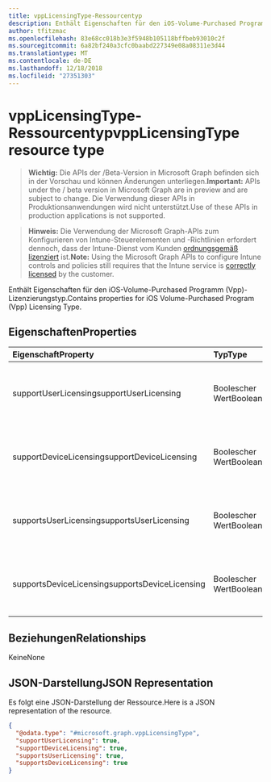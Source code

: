 ```yaml
---
title: vppLicensingType-Ressourcentyp
description: Enthält Eigenschaften für den iOS-Volume-Purchased Programm (Vpp)-Lizenzierungstyp.
author: tfitzmac
ms.openlocfilehash: 83e68cc018b3e3f5948b105118bffbeb93010c2f
ms.sourcegitcommit: 6a82bf240a3cfc0baabd227349e08a08311e3d44
ms.translationtype: MT
ms.contentlocale: de-DE
ms.lasthandoff: 12/18/2018
ms.locfileid: "27351303"
---
```

# <a name="vpplicensingtype-resource-type"></a><span data-ttu-id="9289d-103">vppLicensingType-Ressourcentyp</span><span class="sxs-lookup"><span data-stu-id="9289d-103">vppLicensingType resource type</span></span>

> <span data-ttu-id="9289d-104">**Wichtig:** Die APIs der /Beta-Version in Microsoft Graph befinden sich in der Vorschau und können Änderungen unterliegen.</span><span class="sxs-lookup"><span data-stu-id="9289d-104">**Important:** APIs under the / beta version in Microsoft Graph are in preview and are subject to change.</span></span> <span data-ttu-id="9289d-105">Die Verwendung dieser APIs in Produktionsanwendungen wird nicht unterstützt.</span><span class="sxs-lookup"><span data-stu-id="9289d-105">Use of these APIs in production applications is not supported.</span></span>

> <span data-ttu-id="9289d-106">**Hinweis:** Die Verwendung der Microsoft Graph-APIs zum Konfigurieren von Intune-Steuerelementen und -Richtlinien erfordert dennoch, dass der Intune-Dienst vom Kunden [ordnungsgemäß lizenziert](https://go.microsoft.com/fwlink/?linkid=839381) ist.</span><span class="sxs-lookup"><span data-stu-id="9289d-106">**Note:** Using the Microsoft Graph APIs to configure Intune controls and policies still requires that the Intune service is [correctly licensed](https://go.microsoft.com/fwlink/?linkid=839381) by the customer.</span></span>

<span data-ttu-id="9289d-107">Enthält Eigenschaften für den iOS-Volume-Purchased Programm (Vpp)-Lizenzierungstyp.</span><span class="sxs-lookup"><span data-stu-id="9289d-107">Contains properties for iOS Volume-Purchased Program (Vpp) Licensing Type.</span></span>
## <a name="properties"></a><span data-ttu-id="9289d-108">Eigenschaften</span><span class="sxs-lookup"><span data-stu-id="9289d-108">Properties</span></span>
|<span data-ttu-id="9289d-109">Eigenschaft</span><span class="sxs-lookup"><span data-stu-id="9289d-109">Property</span></span>|<span data-ttu-id="9289d-110">Typ</span><span class="sxs-lookup"><span data-stu-id="9289d-110">Type</span></span>|<span data-ttu-id="9289d-111">Beschreibung</span><span class="sxs-lookup"><span data-stu-id="9289d-111">Description</span></span>|
|:---|:---|:---|
|<span data-ttu-id="9289d-112">supportUserLicensing</span><span class="sxs-lookup"><span data-stu-id="9289d-112">supportUserLicensing</span></span>|<span data-ttu-id="9289d-113">Boolescher Wert</span><span class="sxs-lookup"><span data-stu-id="9289d-113">Boolean</span></span>|<span data-ttu-id="9289d-114">Gibt an, ob das Programm den Benutzerlizenzierungstyp unterstützt.</span><span class="sxs-lookup"><span data-stu-id="9289d-114">Whether the program supports the user licensing type.</span></span>|
|<span data-ttu-id="9289d-115">supportDeviceLicensing</span><span class="sxs-lookup"><span data-stu-id="9289d-115">supportDeviceLicensing</span></span>|<span data-ttu-id="9289d-116">Boolescher Wert</span><span class="sxs-lookup"><span data-stu-id="9289d-116">Boolean</span></span>|<span data-ttu-id="9289d-117">Gibt an, ob das Programm den Gerätelizenzierungstyp unterstützt.</span><span class="sxs-lookup"><span data-stu-id="9289d-117">Whether the program supports the device licensing type.</span></span>|
|<span data-ttu-id="9289d-118">supportsUserLicensing</span><span class="sxs-lookup"><span data-stu-id="9289d-118">supportsUserLicensing</span></span>|<span data-ttu-id="9289d-119">Boolescher Wert</span><span class="sxs-lookup"><span data-stu-id="9289d-119">Boolean</span></span>|<span data-ttu-id="9289d-120">Gibt an, ob das Programm den Benutzerlizenzierungstyp unterstützt.</span><span class="sxs-lookup"><span data-stu-id="9289d-120">Whether the program supports the user licensing type.</span></span>|
|<span data-ttu-id="9289d-121">supportsDeviceLicensing</span><span class="sxs-lookup"><span data-stu-id="9289d-121">supportsDeviceLicensing</span></span>|<span data-ttu-id="9289d-122">Boolescher Wert</span><span class="sxs-lookup"><span data-stu-id="9289d-122">Boolean</span></span>|<span data-ttu-id="9289d-123">Gibt an, ob das Programm den Gerätelizenzierungstyp unterstützt.</span><span class="sxs-lookup"><span data-stu-id="9289d-123">Whether the program supports the device licensing type.</span></span>|

## <a name="relationships"></a><span data-ttu-id="9289d-124">Beziehungen</span><span class="sxs-lookup"><span data-stu-id="9289d-124">Relationships</span></span>
<span data-ttu-id="9289d-125">Keine</span><span class="sxs-lookup"><span data-stu-id="9289d-125">None</span></span>
## <a name="json-representation"></a><span data-ttu-id="9289d-126">JSON-Darstellung</span><span class="sxs-lookup"><span data-stu-id="9289d-126">JSON Representation</span></span>
<span data-ttu-id="9289d-127">Es folgt eine JSON-Darstellung der Ressource.</span><span class="sxs-lookup"><span data-stu-id="9289d-127">Here is a JSON representation of the resource.</span></span>
<!-- {
  "blockType": "resource",
  "@odata.type": "microsoft.graph.vppLicensingType"
}
-->
``` json
{
  "@odata.type": "#microsoft.graph.vppLicensingType",
  "supportUserLicensing": true,
  "supportDeviceLicensing": true,
  "supportsUserLicensing": true,
  "supportsDeviceLicensing": true
}
```





